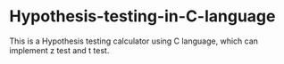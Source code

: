 # Hypothesis-testing-in-C-language
This is a Hypothesis testing calculator using C language, which can implement z test and t test.

